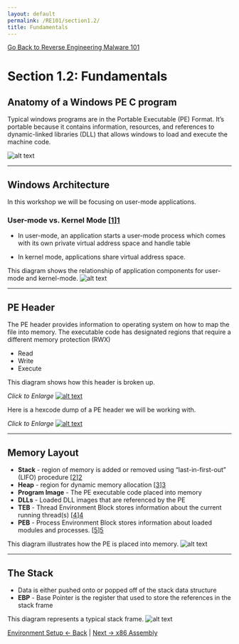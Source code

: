 ```yaml
---
layout: default
permalink: /RE101/section1.2/
title: Fundamentals
---
```

[Go Back to Reverse Engineering Malware 101](https://nobarxtx.github.io/RE101/)

# Section 1.2: Fundamentals #

## Anatomy of a Windows PE C program ##

Typical windows programs are in the Portable Executable (PE) Format. It’s portable because it contains information, resources, and references to dynamic-linked libraries (DLL) that allows windows to load and execute the machine code. 

![alt text](https://nobarxtx.github.io/RE101/images/Cprogram.gif "C Program")

---

## Windows Architecture ##

In this workshop we will be focusing on user-mode applications.

### User-mode vs. Kernel Mode [[1]][1] ###

- In user-mode, an application starts a user-mode process which comes with its own private virtual address space and handle table

- In kernel mode, applications share virtual address space.

[1]: https://msdn.microsoft.com/en-us/windows/hardware/drivers/gettingstarted/user-mode-and-kernel-mode?f=255&MSPPError=-2147217396

This diagram shows the relationship of application components for user-mode and kernel-mode.
![alt text](https://nobarxtx.github.io/RE101/images/WindowsArch.png "Windows Architecture")

--- 

## PE Header ##

The PE header provides information to operating system on how to map the file into memory.
The executable code has designated regions that require a different memory protection (RWX)
- Read
- Write
- Execute

This diagram shows how this header is broken up.

*Click to Enlarge*
[![alt text](https://nobarxtx.github.io/RE101/images/PE32.png "PE 32 Header")](https://nobarxtx.github.io/RE101/images/PE32.png)

Here is a hexcode dump of a PE header we will be working with.

*Click to Enlarge*
[![alt text](https://nobarxtx.github.io/RE101/images/PEHeader.gif "PE 32 Header Animated")](https://nobarxtx.github.io/RE101/images/PEHeader.gif)

---

## Memory Layout ##

- **Stack** - region of memory is added or removed using “last-in-first-out” (LIFO) procedure [[2]][2]
- **Heap** - region for dynamic memory allocation [[3]][3]
- **Program Image** - The PE executable code placed into memory
- **DLLs** - Loaded DLL images that are referenced by the PE
- **TEB** - Thread Environment Block stores information about the current running thread(s) [[4]][4]
- **PEB** - Process Environment Block stores information about loaded modules and processes. [[5]][5]

[2]: https://en.wikipedia.org/wiki/Stack_(abstract_data_type)
[3]: https://en.wikipedia.org/wiki/Heap_(data_structure)
[4]: https://en.wikipedia.org/wiki/Win32_Thread_Information_Block
[5]: https://en.wikipedia.org/wiki/Process_Environment_Block

This diagram illustrates how the PE is placed into memory.
![alt text](https://nobarxtx.github.io/RE101/images/Memory.png "PE Memory Layout")

--- 

## The Stack ##

- Data is either pushed onto or popped off of the stack data structure
- **EBP** - Base Pointer is the register that used to store the references in the stack frame

This diagram represents a typical stack frame.
![alt text](https://nobarxtx.github.io/RE101/images/TheStackFrame.png "Stack Frame")

[Environment Setup <- Back](https://nobarxtx.github.io/RE101/section1) | [Next -> x86 Assembly](https://nobarxtx.github.io/RE101/section1.3)
